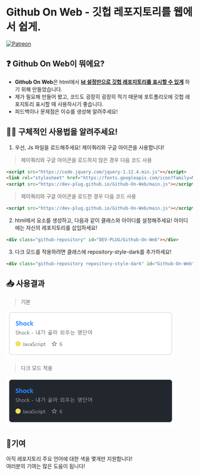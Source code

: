 # Github On Web - 깃헙 레포지토리를 웹에서 쉽게.

[![Patreon](https://img.shields.io/badge/Sponsor-Patreon-critical)](https://www.patreon.com/bePatron?u=64697816)

## ❓ Github On Web이 뭐에요?   
- **Github On Web**은 html에서 **<u>Id 설정만으로 깃헙 레포지토리를 표시할 수 있게</u>** 하기 위해 만들었습니다.  
- 제가 필요해 만들어 봤고, 코드도 굉장히 굉장히 적기 때문에 포트폴리오에 깃헙 레포지토리 표시할 때 사용하시기 좋습니다.
- 피드백이나 문제점은 이슈를 생성해 알려주세요!

## 🙋‍♀️ 구체적인 사용법을 알려주세요!   
1. 우선, Js 파일을 로드해주세요! 제이쿼리와 구글 아이콘을 사용합니다!

> 제이쿼리와 구글 아이콘을 로드하지 않은 경우 다음 코드 사용
```html
<script src="https://code.jquery.com/jquery-1.12.4.min.js"></script>
<link rel="stylesheet" href="https://fonts.googleapis.com/icon?family=Material+Icons">
<script src="https://dev-plug.github.io/Github-On-Web/main.js"></script>
```

> 제이쿼리와 구글 아이콘을 로드한 경우 다음 코드 사용
```html
<script src="https://dev-plug.github.io/Github-On-Web/main.js"></script>
```

2. html에서 요소를 생성하고, 다음과 같이 클래스와 아이디를 설정해주세요! 아이디에는 자신의 레포지토리를 삽입하세요!
```html
<div class="github-repository" id="DEV-PLUG/Github-On-Web"></div>
```
3. 다크 모드를 적용하려면 클래스에 repository-style-dark를 추가하세요!
```html
<div class="github-repository repository-style-dark" id="Github-On-Web"></div>
```

## 📥 사용결과
> 기본
<img src="https://github.com/DEV-PLUG/Github-On-Web/blob/main/.github/images/light.png?raw=true"/> 

> 다크 모드 적용
<img src="https://github.com/DEV-PLUG/Github-On-Web/blob/main/.github/images/dark.png?raw=true"/>

## 📑기여
아직 레포지토리 주요 언어에 대한 색을 몇개만 지원합니다! <br> 
여러분의 기여는 많은 도움이 됩니다!
